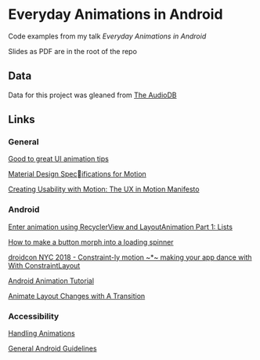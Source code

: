 # Everyday Animations in Android
Code examples from my talk *Everyday Animations in Android*

Slides as PDF are in the root of the repo
## Data
Data for this project was gleaned from [The AudioDB](https://www.theaudiodb.com/api_guide.php)
## Links
### General
[Good to great UI animation tips](https://uxdesign.cc/good-to-great-ui-animation-tips-7850805c12e5)

[Material Design Specifications for Motion](https://material.io/design/motion/understanding-motion.html)

[Creating Usability with Motion: The UX in Motion Manifesto](https://medium.com/ux-in-motion/creating-usability-with-motion-the-ux-in-motion-manifesto-a87a4584ddc)

### Android
[Enter animation using RecyclerView and LayoutAnimation Part 1: Lists](https://proandroiddev.com/enter-animation-using-recyclerview-and-layoutanimation-part-1-list-75a874a5d213)

[How to make a button morph into a loading spinner](https://android.jlelse.eu/make-your-app-shine-how-to-make-a-button-morph-into-a-loading-spinner-9efee6e39711)

[droidcon NYC 2018 - Constraint-ly motion ~*~ making your app dance with With ConstraintLayout](https://www.youtube.com/watch?v=8ls5DlbzyHw)

[Android Animation Tutorial](https://www.raywenderlich.com/350-android-animation-tutorial-with-kotlin)

[Animate Layout Changes with A Transition](https://developer.android.com/training/transitions/)

### Accessibility
[Handling Animations](https://www.webaccessibility.com/best_practices.php?technology_platform_id=11)

[General Android Guidelines](https://www.webaccessibility.com/best_practices.php?technology_platform_id=286)